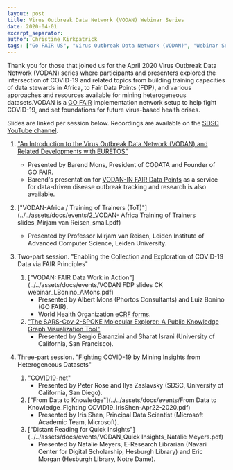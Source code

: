 ```yaml
---
layout: post
title: Virus Outbreak Data Network (VODAN) Webinar Series
date: 2020-04-01
excerpt_separator: 
author: Christine Kirkpatrick
tags: ["Go FAIR US", "Virus Outbreak Data Network (VODAN)", "Webinar Series"]
---
```


Thank you for those that joined us for the April 2020 Virus Outbreak Data Network (VODAN) series where participants and presenters explored the intersection of COVID-19 and related topics from building training capacities of data stewards in Africa, to Fair Data Points (FDP), and various approaches and resources available for mining heterogeneous datasets.VODAN is a [GO FAIR](https://www.go-fair.org/) implementation network setup to help fight COVID-19, and set foundations for future virus-based health crises.

Slides are linked per session below. Recordings are available on the [SDSC YouTube channel](https://www.youtube.com/channel/UC7Gm75ukCI8FW_w6F8tAWLg).

1.  ["An Introduction to the Virus Outbreak Data Network (VODAN) and Related Developments with EURETOS"](../../assets/docs/events/VODAN_USGOFAIR_Mons_040120.pdf)
    *   Presented by Barend Mons, President of CODATA and Founder of GO FAIR.
    *   Barend's presentation for [VODAN-IN FAIR Data Points](../../assets/docs/events/VODAN-plan-UCSD.pdf) as a service for data-driven disease outbreak tracking and research is also available.
2.  ["VODAN-Africa / Training of Trainers (ToT)"](../../assets/docs/events/2_VODAN- Africa Training of Trainers slides_Mirjam van Reisen_small.pdf)
    *   Presented by Professor Mirjam van Reisen, Leiden Institute of Advanced Computer Science, Leiden University.
3.  Two-part session. "Enabling the Collection and Exploration of COVID-19 Data via FAIR Principles"  

    1.  ["VODAN: FAIR Data Work in Action"](../../assets/docs/events/VODAN FDP slides CK webinar_LBonino_AMons.pdf)
        *   Presented by Albert Mons (Phortos Consultants) and Luiz Bonino (GO FAIR).
        *   World Health Organization [eCRF forms](https://www.who.int/docs/default-source/coronaviruse/who-ncov-crf.pdf?sfvrsn=84766e69_2).
    2.  ["The SARS-Cov-2-SPOKE Molecular Explorer: A Public Knowledge Graph Visualization Tool"](../../assets/docs/events/2020_FAIR_Data_Webinar_Baranzini_Israni.pdf)
        *   Presented by Sergio Baranzini and Sharat Israni (University of California, San Francisco).
4.  Three-part session. "Fighting COVID-19 by Mining Insights from Heterogeneous Datasets"  

    1.  ["COVID19-net"](../../assets/docs/events/4_COVID-19-Community_Ilya_Peter.pdf)
        *   Presented by Peter Rose and Ilya Zaslavsky (SDSC, University of California, San Diego).
    2.  ["From Data to Knowledge"](../../assets/docs/events/From Data to Knowledge_Fighting COVID19_IrisShen-Apr22-2020.pdf)
        *   Presented by Iris Shen, Principal Data Scientist (Microsoft Academic Team, Microsoft).
    3.  ["Distant Reading for Quick Insights"](../../assets/docs/events/VODAN_Quick Insights_Natalie Meyers.pdf)
        *   Presented by Natalie Meyers, E-Research Librarian (Navari Center for Digital Scholarship, Hesburgh Library) and Eric Morgan (Hesburgh Library, Notre Dame).
